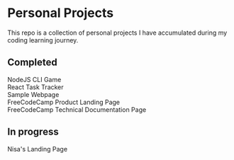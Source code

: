 # Personal Projects

This repo is a collection of personal projects I have accumulated during my coding learning journey.

## Completed
NodeJS CLI Game  
React Task Tracker  
Sample Webpage  
FreeCodeCamp Product Landing Page  
FreeCodeCamp Technical Documentation Page

## In progress
Nisa's Landing Page
